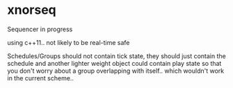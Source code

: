 xnorseq
=======

Sequencer in progress

using c++11.. not likely to be real-time safe


Schedules/Groups should not contain tick state, they should just contain the
schedule and another lighter weight object could contain play state so that 
you don't worry about a group overlapping with itself.. which wouldn't work in
the current scheme..

